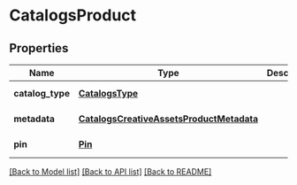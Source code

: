 # CatalogsProduct
## Properties

| Name | Type | Description | Notes |
|------------ | ------------- | ------------- | -------------|
| **catalog\_type** | [**CatalogsType**](CatalogsType.md) |  | [default to null] |
| **metadata** | [**CatalogsCreativeAssetsProductMetadata**](CatalogsCreativeAssetsProductMetadata.md) |  | [default to null] |
| **pin** | [**Pin**](Pin.md) |  | [default to null] |

[[Back to Model list]](../README.md#documentation-for-models) [[Back to API list]](../README.md#documentation-for-api-endpoints) [[Back to README]](../README.md)

